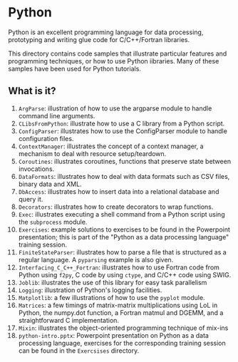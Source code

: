 Python
======

Python is an excellent programming language for data processing,
prototyping and writing glue code for C/C++/Fortran libraries.

This directory contains code samples that illustrate particular features
and programming techniques, or how to use Python iibraries.  Many of
these samples have been used for Python tutorials.

What is it?
-----------
1. `ArgParse`: illustration of how to use the argparse module to handle
   command line arguments.
2. `CLibsFromPython`: illustrate how to use a C library from a Python
   script.
3. `ConfigParser`: illustrates how to use the ConfigParser module to handle
   configuration files.
4. `ContextManager`: illustrates the concept of a context manager, a
   mechanism to deal with resource setup/teardown.
5. `Coroutines`: illustrates coroutines, functions that preserve state
   between invocations.
6. `DataFormats`: illustrates how to deal with data formats such as CSV
   files, binary data and XML.
7. `DbAccess`: illustrates how to insert data into a relational database
   and query it.
8. `Decorators`: illustrates how to create decorators to wrap functions.
9. `Exec`: illustrates executing a shell command from a Python script
   using the `subprocess` module.
10. `Exercises`: example solutions to exercises to be found in the 
   Powerpoint presentation; this is part of the "Python as a data
   processing language" training session.
11. `FiniteStateParser`: illustrates how to parse a file that is structured
   as a regular language.  A `pyparsing` example is also given.
12. `Interfacing_C_C++_Fortran`: illustrates how to use Fortran code
    from Python using `f2py`, C code by using `ctype`, and C/C++ code
    using SWIG.
13. `Joblib`: illustrates the use of this library for easy task parallelism
13. `Logging`: illustration of Python's logging facilities.
14. `Matplotlib`: a few illustrations of how to use the `pyplot` module.
15. `Matrices`: a few timings of matrix-matrix multiplications using
   LoL in Python, the numpy.dot function, a Fortran matmul and DGEMM, and
   a straightforward C implementation.
16. `Mixin`: illustrates the object-oriented programming technique of
    mix-ins
16. `python-intro.pptx`: Powerpoint presentation on Python as a data
   processing language, exercises for the corresponding training session
   can be found in the `Exercsises` directory.
